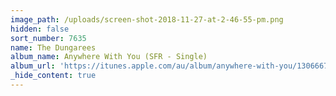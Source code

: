 ```yaml
---
image_path: /uploads/screen-shot-2018-11-27-at-2-46-55-pm.png
hidden: false
sort_number: 7635
name: The Dungarees
album_name: Anywhere With You (SFR - Single)
album_url: 'https://itunes.apple.com/au/album/anywhere-with-you/1306667437?i=1306668162'
_hide_content: true
---
```


